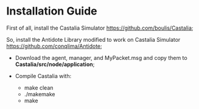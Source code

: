 # Installation Guide

First of all, install the Castalia Simulator https://github.com/boulis/Castalia;

So, install the Antidote Library modified to work on Castalia Simulator https://github.com/conqlima/Antidote;

  * Download the agent, manager, and MyPacket.msg and copy them to **Castalia/src/node/application**;

  * Compile Castalia with:
    * make clean
    * ./makemake
    * make
